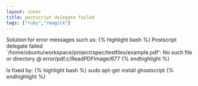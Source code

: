 ```yaml
---
layout: inner
title: postscript delegate failed
tags: ["ruby","rmagick"]
---
```

Solution for error messages such as:
{% highlight bash %}
Postscript delegate failed `/home/ubuntu/workspace/project/spec/testfiles/example.pdf': No such file or directory @ error/pdf.c/ReadPDFImage/677
{% endhighlight %}

Is fixed by:
{% highlight bash %}
sudo apt-get install ghostscript
{% endhighlight %}

